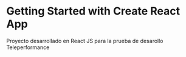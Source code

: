 # Getting Started with Create React App

Proyecto desarrollado en React JS para la prueba de desarollo Teleperformance

  
